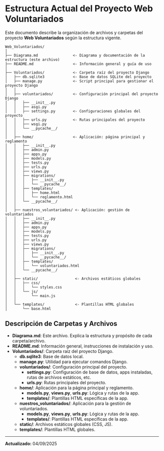 # Estructura Actual del Proyecto Web Voluntariados

Este documento describe la organización de archivos y carpetas del proyecto **Web Voluntariados** según la estructura vigente.

```
Web_Voluntariados/
│
├── Diagrama.md                <- Diagrama y documentación de la estructura (este archivo)
├── README.md                  <- Información general y guía de uso
│
├── Voluntariados/             <- Carpeta raíz del proyecto Django
│   ├── db.sqlite3             <- Base de datos SQLite del proyecto
│   ├── manage.py              <- Script principal para gestionar el proyecto Django
│   │
│   ├── voluntariados/         <- Configuración principal del proyecto Django
│   │   ├── __init__.py
│   │   ├── asgi.py
│   │   ├── settings.py        <- Configuraciones globales del proyecto
│   │   ├── urls.py            <- Rutas principales del proyecto
│   │   ├── wsgi.py
│   │   └── __pycache__/
│   │
│   ├── home/                  <- Aplicación: página principal y reglamento
│   │   ├── __init__.py
│   │   ├── admin.py
│   │   ├── apps.py
│   │   ├── models.py
│   │   ├── tests.py
│   │   ├── urls.py
│   │   ├── views.py
│   │   ├── migrations/
│   │   │   ├── __init__.py
│   │   │   └── __pycache__/
│   │   ├── templates/
│   │   │   ├── home.html
│   │   │   └── reglamento.html
│   │   └── __pycache__/
│   │
│   ├── nuestros_voluntariados/ <- Aplicación: gestión de voluntariados
│   │   ├── __init__.py
│   │   ├── admin.py
│   │   ├── apps.py
│   │   ├── models.py
│   │   ├── tests.py
│   │   ├── urls.py
│   │   ├── views.py
│   │   ├── migrations/
│   │   │   ├── __init__.py
│   │   │   └── __pycache__/
│   │   ├── templates/
│   │   │   └── voluntariados.html
│   │   └── __pycache__/
│   │
│   ├── static/                 <- Archivos estáticos globales
│   │   ├── css/
│   │   │   └── styles.css
│   │   └── js/
│   │       └── main.js
│   │
│   └── templates/              <- Plantillas HTML globales
│       └── base.html
```

## Descripción de Carpetas y Archivos

- **Diagrama.md**: Este archivo. Explica la estructura y propósito de cada carpeta/archivo.
- **README.md**: Información general, instrucciones de instalación y uso.
- **Voluntariados/**: Carpeta raíz del proyecto Django.
  - **db.sqlite3**: Base de datos local.
  - **manage.py**: Utilidad para ejecutar comandos Django.
  - **voluntariados/**: Configuración principal del proyecto.
    - **settings.py**: Configuración de base de datos, apps instaladas, rutas de archivos estáticos, etc.
    - **urls.py**: Rutas principales del proyecto.
  - **home/**: Aplicación para la página principal y reglamento.
    - **models.py**, **views.py**, **urls.py**: Lógica y rutas de la app.
    - **templates/**: Plantillas HTML específicas de la app.
  - **nuestros_voluntariados/**: Aplicación para la gestión de voluntariados.
    - **models.py**, **views.py**, **urls.py**: Lógica y rutas de la app.
    - **templates/**: Plantillas HTML específicas de la app.
  - **static/**: Archivos estáticos globales (CSS, JS).
  - **templates/**: Plantillas HTML globales.

---

**Actualizado:** 04/09/2025  